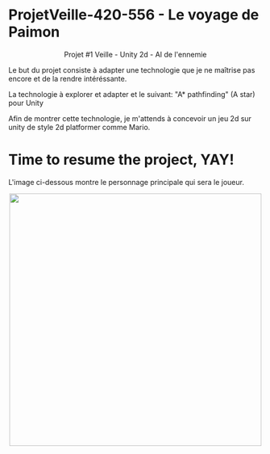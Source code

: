 # ProjetVeille-420-556 - Le voyage de Paimon
<p align="center">Projet #1 Veille - Unity 2d - AI de l'ennemie</p>

Le but du projet consiste à adapter une technologie que je ne maîtrise pas encore
et de la rendre intéréssante.

La technologie à explorer et adapter et le suivant:
"A* pathfinding" (A star) pour Unity

Afin de montrer cette technologie, je m'attends à concevoir un jeu 2d sur unity
de style 2d platformer comme Mario.

# Time to resume the project, YAY!

L'image ci-dessous montre le personnage principale qui sera le joueur.

<div align="center">
  <img src="https://pbs.twimg.com/media/EZZKDHmUcAAyvCO?format=jpg&name=4096x4096" data-canonical-src="" height="500"  />
 </div>


